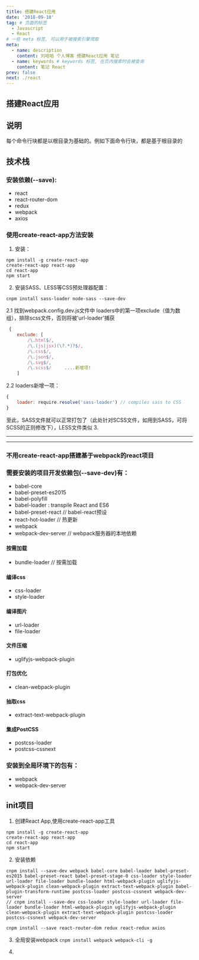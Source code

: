 ```yaml
---
title: 搭建React应用
date: '2018-09-18'
tag: # 页面的标签 
  - Javascript
  - React
# 一些 meta 标签, 可以用于被搜索引擎爬取
meta:
  - name: description
    content: 刘哈哈 个人博客 搭建React应用 笔记
  - name: keywords # keywords 标签, 在页内搜索时会被查询
    content: 笔记 React
prev: false
next: ./react
---
```

<!-- more 摘抄 -->

## 搭建React应用

## 说明
每个命令行块都是以根目录为基础的。例如下面命令行块，都是基于根目录的

## 技术栈
### 安装依赖(--save):
* react  
* react-router-dom
* redux
* webpack
* axios

### 使用create-react-app方法安装
1. 安装：
```
npm install -g create-react-app
create-react-app react-app
cd react-app
npm start
```
2. 安装SASS、LESS等CSS预处理器配置：
```
cnpm install sass-loader node-sass --save-dev
```
2.1 找到webpack.config.dev.js文件中 loaders中的第一项exclude（值为数组），排除scss文件，否则将被'url-loader'捕获
``` js
 {
    exclude: [
        /\.html$/,
        /\.(js|jsx)(\?.*)?$/,
        /\.css$/,
        /\.json$/,
        /\.svg$/,
        /\.scss$/     ....新增项!
    ]
```
2.2 loaders新增一项：
``` js
{
    loader: require.resolve('sass-loader') // compiles sass to CSS
}
```
至此，SASS文件就可以正常打包了（此处针对SCSS文件，如用到SASS，可将SCSS的正则修改下），LESS文件类似
3. 

---
---
### 不用create-react-app搭建基于webpack的react项目
### 需要安装的项目开发依赖包(--save-dev)有：
* babel-core
* babel-preset-es2015
* babel-polyfill
* babel-loader : transpile React and ES6
* babel-preset-react  // babel-react预设
* react-hot-loader  // 热更新
* webpack
* webpack-dev-server  // webpack服务器的本地依赖
#### 按需加载
* bundle-loader // 按需加载
#### 编译css
* css-loader 
* style-loader
#### 编译图片
* url-loader 
* file-loader
#### 文件压缩
* uglifyjs-webpack-plugin
#### 打包优化
* clean-webpack-plugin
#### 抽取css
* extract-text-webpack-plugin
#### 集成PostCSS
* postcss-loader
* postcss-cssnext

### 安装到全局环境下的包有：
* webpack
* webpack-dev-server

## init项目
1. 创建React App,使用create-react-app工具
```
npm install -g create-react-app
create-react-app react-app
cd react-app
npm start
```

2. 安装依赖
``` 
cnpm install --save-dev webpack babel-core babel-loader babel-preset-es2015 babel-preset-react babel-preset-stage-0 css-loader style-loader url-loader file-loader bundle-loader html-webpack-plugin uglifyjs-webpack-plugin clean-webpack-plugin extract-text-webpack-plugin babel-plugin-transform-runtime postcss-loader postcss-cssnext webpack-dev-server
// cnpm install --save-dev css-loader style-loader url-loader file-loader bundle-loader html-webpack-plugin uglifyjs-webpack-plugin clean-webpack-plugin extract-text-webpack-plugin postcss-loader postcss-cssnext webpack-dev-server
```
```
cnpm install --save react-router-dom redux react-redux axios
```
3. 全局安装webpack
`cnpm install webpack webpack-cli -g`

4. 